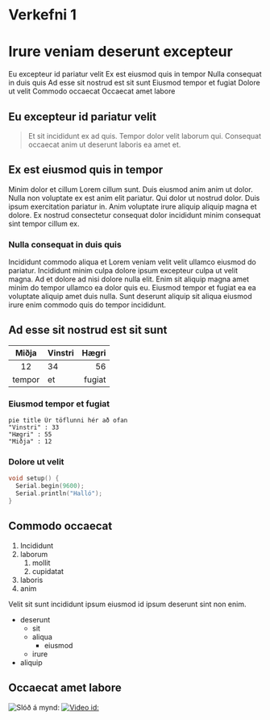 # Verkefni 1

# Irure veniam deserunt excepteur

Eu excepteur id pariatur velit Ex est eiusmod quis in tempor Nulla consequat in duis quis Ad esse sit nostrud est sit sunt Eiusmod tempor et fugiat Dolore ut velit Commodo occaecat Occaecat amet labore

## Eu excepteur id pariatur velit

> Et sit incididunt ex ad quis. Tempor dolor velit laborum qui. Consequat occaecat anim ut deserunt laboris ea amet et.

## Ex est eiusmod quis in tempor

Minim dolor et cillum Lorem cillum sunt. Duis eiusmod anim anim ut dolor. Nulla non voluptate ex est anim elit pariatur. Qui dolor ut nostrud dolor. Duis ipsum exercitation pariatur in. Anim voluptate irure aliquip aliquip magna et dolore. Ex nostrud consectetur consequat dolor incididunt minim consequat sint tempor cillum ex.

### Nulla consequat in duis quis

Incididunt commodo aliqua et Lorem veniam velit velit ullamco eiusmod do pariatur. Incididunt minim culpa dolore ipsum excepteur culpa ut velit magna. Ad et dolore ad nisi dolore nulla elit. Enim sit aliquip magna amet minim do tempor ullamco ea dolor quis eu. Eiusmod tempor et fugiat ea ea voluptate aliquip amet duis nulla. Sunt deserunt aliquip sit aliqua eiusmod irure enim commodo quis do tempor incididunt.

## Ad esse sit nostrud est sit sunt

| Miðja | Vinstri | Hægri |
|:------:|-------|-----:|
| 12 | 34 | 56 | 
| tempor | et | fugiat |

### Eiusmod tempor et fugiat
```mermaid
pie title Úr töflunni hér að ofan
"Vinstri" : 33
"Hægri" : 55
"Miðja" : 12
```

### Dolore ut velit
```C++
void setup() {
  Serial.begin(9600); 
  Serial.println("Halló"); 
}
```
## Commodo occaecat

1. Incididunt 
1. laborum 
   1. mollit 
    1. cupidatat 
1. laboris 
1. anim

Velit sit sunt incididunt ipsum eiusmod id ipsum deserunt sint non enim.

* deserunt
  * sit
  * aliqua
    * eiusmod
  * irure
* aliquip

## Occaecat amet labore
![Slóð á mynd:](https://tskoli.is/wp-content/uploads/2019/06/skolavorduholt-595x440.jpg)
[![Video id:](http://img.youtube.com/vi/HUBNt18RFbo/0.jpg)](https://www.youtube.com/watch?v=HUBNt18RFbo)


